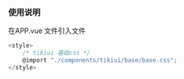 ### 使用说明

在APP.vue 文件引入文件

``` javascript
<style>
	/* tikiui 基础css */
	@import "./components/tikiui/base/base.css";
</style>
```